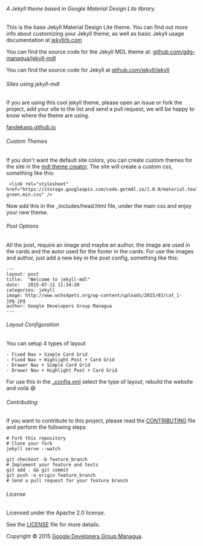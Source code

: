 
###### A Jekyll theme based in Google Material Design Lite library.

This is the base Jekyll Material Design Lite theme. You can find out more info about customizing your Jekyll theme, as well as basic Jekyll usage documentation at [jekyllrb.com](http://jekyllrb.com/)

You can find the source code for the Jekyll MDL theme at: [github.com/gdg-managua/jekyll-mdl](https://github.com/gdg-managua/jekyll-mdl)

You can find the source code for Jekyll at [github.com/jekyll/jekyll](https://github.com/jekyll/jekyll)

###### Sites using jekyll-mdl

If you are using this cool jekyll theme, please open an issue or fork the project, add your site to the list and send a pull request, we will be happy to know where the theme are using.

[fandekasp.github.io](http://fandekasp.github.io/)

###### Custom Themes

If you don't want the default site colors, you can create custom themes for the site in the [mdl theme creator](http://www.getmdl.io/customize/index.html). The site will create a custom css, something like this:

     <link rel="stylesheet" href="https://storage.googleapis.com/code.getmdl.io/1.0.0/material.teal-green.min.css" />

Now add this in the _includes/head.html file, under the main css and enjoy your new theme.

###### Post Options

All the post, require an image and maybe an author, the image are used in the cards and the autor used for the footer in the cards. For use the images and author, just add a new key in the post config, something like this:

    ---
    layout: post
    title:  "Welcome to jekyll-mdl"
    date:   2015-07-11 11:34:20
    categories: jekyll
    image: http://www.wchs4pets.org/wp-content/uploads/2015/03/cat_1-jpg.jpg
    author: Google Developers Group Managua
    ---

###### Layout Configuration
You can setup 4 types of layout

    - Fixed Nav + Simple Card Grid
    - Fixed Nav + Highlight Post + Card Grid
    - Drawer Nav + Simple Card Grid
    - Drawer Nav + Highlight Post + Card Grid

For use this in the [_config.yml](https://github.com/gdg-managua/jekyll-mdl/blob/master/_config.yml) select the type of layout, rebuild the website and voilà :smile:

###### Contributing
If you want to contribute to this project, please read the [CONTRIBUTING](https://github.com/gdg-managua/jekyll-mdl/blob/master/CONTRIBUTING.md) file and perform the following steps

    # Fork this repository
    # Clone your fork
    jekyll serve --watch

    git checkout -b feature_branch
    # Implement your feature and tests
    git add . && git commit
    git push -u origin feature_branch
    # Send a pull request for your feature branch

###### License
Licensed under the Apache 2.0 license.

See the [LICENSE](https://github.com/gdg-managua/jekyll-mdl/blob/master/LICENSE.md) file for more details.

Copyright © 2015 [Google Developers Group Managua](http://www.gdgmanagua.org).

